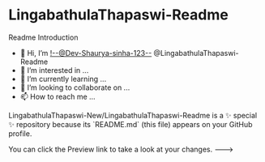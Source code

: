 # LingabathulaThapaswi-Readme
Readme Introduction
- 👋 Hi, I’m <!--@Dev-Shaurya-sinha-123--> @LingabathulaThapaswi-Readme
- 👀 I’m interested in ...
- 🌱 I’m currently learning ...
- 💞️ I’m looking to collaborate on ...
- 📫 How to reach me ...

<!---
<!---Dev-Shaurya-sinha-123/Dev-Shaurya-sinha-123--->LingabathulaThapaswi-New/LingabathulaThapaswi-Readme is a ✨ special ✨ repository because its `README.md` (this file) appears on your GitHub profile.
You can click the Preview link to take a look at your changes.
--->
